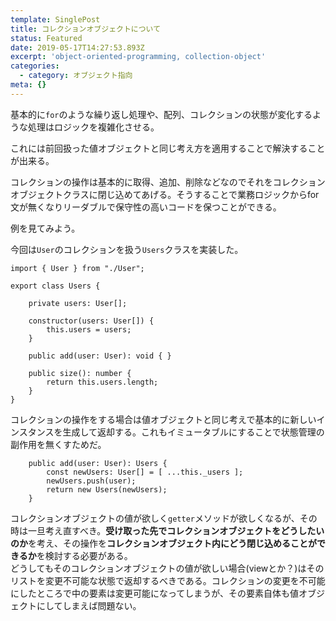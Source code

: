 ```yaml
---
template: SinglePost
title: コレクションオブジェクトについて
status: Featured
date: 2019-05-17T14:27:53.893Z
excerpt: 'object-oriented-programming, collection-object'
categories:
  - category: オブジェクト指向
meta: {}
---
```

基本的に`for`のような繰り返し処理や、配列、コレクションの状態が変化するような処理はロジックを複雑化させる。

これには前回扱った値オブジェクトと同じ考え方を適用することで解決することが出来る。

コレクションの操作は基本的に取得、追加、削除などなのでそれをコレクションオブジェクトクラスに閉じ込めてあげる。そうすることで業務ロジックからfor文が無くなりリーダブルで保守性の高いコードを保つことができる。

例を見てみよう。

今回は`User`のコレクションを扱う`Users`クラスを実装した。
```
import { User } from "./User";

export class Users {

    private users: User[];

    constructor(users: User[]) {
        this.users = users;
    }

    public add(user: User): void { }

    public size(): number {
        return this.users.length;
    }
}
```

コレクションの操作をする場合は値オブジェクトと同じ考えで基本的に新しいインスタンスを生成して返却する。これもイミュータブルにすることで状態管理の副作用を無くすためだ。
```
    public add(user: User): Users {
        const newUsers: User[] = [ ...this._users ];
        newUsers.push(user);
        return new Users(newUsers);
    }
```

コレクションオブジェクトの値が欲しく`getter`メソッドが欲しくなるが、その時は一旦考え直すべき。**受け取った先でコレクションオブジェクトをどうしたいのか**を考え、その操作を**コレクションオブジェクト内にどう閉じ込めることができるか**を検討する必要がある。  
どうしてもそのコレクションオブジェクトの値が欲しい場合(viewとか？)はそのリストを変更不可能な状態で返却するべきである。コレクションの変更を不可能にしたところで中の要素は変更可能になってしまうが、その要素自体も値オブジェクトにしてしまえば問題ない。
